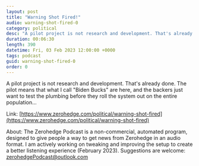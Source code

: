 ```yaml
---
layout: post
title: "Warning Shot Fired!"
audio: warning-shot-fired-0
category: political
desc: "A pilot project is not research and development. That's already done. The pilot means that what I call &quot;Biden Bucks&quot; are here, and the backers just want to test the plumbing before they roll the system out on the entire population..."
duration: 00:06:30
length: 390
datetime: Fri, 03 Feb 2023 12:00:00 +0000
tags: podcast
guid: warning-shot-fired-0
order: 0
---
```

A pilot project is not research and development. That's already done. The pilot means that what I call &quot;Biden Bucks&quot; are here, and the backers just want to test the plumbing before they roll the system out on the entire population...

Link: [https://www.zerohedge.com/political/warning-shot-fired](https://www.zerohedge.com/political/warning-shot-fired)

About: The Zerohedge Podcast is a non-commercial, automated program, designed to give people a way to get news from Zerohedge in an audio format.  I am actively working on tweaking and improving the setup to create a better listening experience (February 2023).  Suggestions are welcome: [zerohedgePodcast@outlook.com](mailto:zerohedgePodcast@outlook.com)